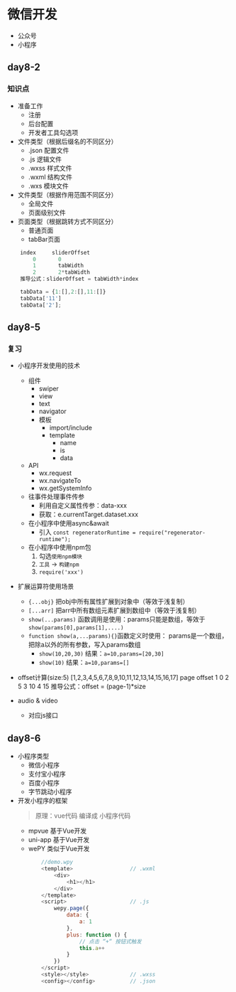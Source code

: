 # 微信开发
* 公众号
* 小程序

## day8-2

### 知识点
* 准备工作
    * 注册
    * 后台配置
    * 开发者工具勾选项
* 文件类型（根据后缀名的不同区分）
    * .json  配置文件
    * .js    逻辑文件
    * .wxss  样式文件
    * .wxml  结构文件
    * .wxs   模块文件
* 文件类型（根据作用范围不同区分）
    * 全局文件
    * 页面级别文件
* 页面类型（根据跳转方式不同区分）
    * 普通页面
    * tabBar页面
```js
    index     sliderOffset
        0       0
        1       tabWidth
        2       2*tabWidth
    推导公式：sliderOffset = tabWidth*index

    tabData = {1:[],2:[],11:[]}
    tabData['11']
    tabData['2'];
```

## day8-5

### 复习
* 小程序开发使用的技术
    * 组件
        * swiper
        * view
        * text
        * navigator
        * 模板
            * import/include
            * template
                * name
                * is
                * data
    * API
        * wx.request
        * wx.navigateTo
        * wx.getSystemInfo
    * 往事件处理事件传参
        * 利用自定义属性传参：data-xxx
        * 获取：e.currentTarget.dataset.xxx
    * 在小程序中使用async&await
        * 引入 `const regeneratorRuntime = require("regenerator-runtime");`
    * 在小程序中使用npm包
        1. 勾选`使用npm模块`
        2.  `工具` -> `构建npm`
        3. `require('xxx')`
* 扩展运算符使用场景
    * `{...obj}`  把obj中所有属性扩展到对象中（等效于浅复制）
    * `[...arr]`  把arr中所有数组元素扩展到数组中（等效于浅复制）
    * `show(...params)`  函数调用是使用：params只能是数组，等效于`show(params[0],params[1],....)`
    * `function show(a,...params){}`函数定义时使用：  params是一个数组，把除a以外的所有参数，写入params数组
        * `show(10,20,30)`  结果：`a=10,params=[20,30]`
        * `show(10)`  结果：`a=10,params=[]`

* offset计算(size:5)
[1,2,3,4,5,6,7,8,9,10,11,12,13,14,15,16,17]
page    offset
1       0
2       5
3       10
4       15
推导公式：offset = (page-1)*size

* audio & video
    * 对应js接口

## day8-6
* 小程序类型
    * 微信小程序
    * 支付宝小程序
    * 百度小程序
    * 字节跳动小程序
* 开发小程序的框架
    > 原理：vue代码 编译成 小程序代码
    * mpvue     基于Vue开发
    * uni-app   基于Vue开发
    * wePY      类似于Vue开发
        ```js
            //demo.wpy
            <template>                  // .wxml
                <div>
                    <h1></h1>
                </div>
            </template>       
            <script>                    // .js  
                wepy.page({
                    data: {
                        a: 1
                    },
                    plus: function () {
                        // 点击 “+“ 按钮式触发
                        this.a++
                    }
                })
            </script>                    
            <style></style>             // .wxss
            <config></config>           // .json
        ```

    
